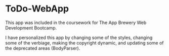# ToDo-WebApp
This app was included in the coursework for The App Brewery Web Development Bootcamp. 

I have personalized this app by changing some of the styles, changing some of the verbiage, making the copyright dynamic, and updating some of the deprecated areas (BodyParser).  
